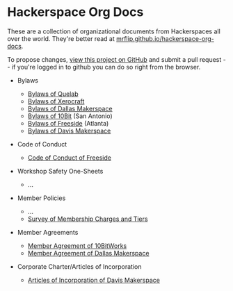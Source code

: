 ---
---

# Hackerspace Org Docs

These are a collection of organizational documents from Hackerspaces all over the world. They're better read at [mrflip.github.io/hackerspace-org-docs](https://mrflip.github.io/hackerspace-org-docs). 

To propose changes, [view this project on GitHub](https://github.com/mrflip/hackerspace-org-docs) and submit a pull request -- if you're logged in to github you can do so right from the browser.


* Bylaws
  - [Bylaws of Quelab](Bylaws-of-Quelab)
  - [Bylaws of Xerocraft](Bylaws-of-Xerocraft)
  - [Bylaws of Dallas Makerspace](Bylaws-of-Dallas-Makerspace)
  - [Bylaws of 10Bit](Bylaws-of-10Bit) (San Antonio)
  - [Bylaws of Freeside](Bylaws-of-Freeside) (Atlanta)
  - [Bylaws of Davis Makerspace](Bylaws-of-Davis-Makerspace)
  
* Code of Conduct
  - [Code of Conduct of Freeside](Code-of-Conduct-of-Freeside)

* Workshop Safety One-Sheets
  - ...
  
* Member Policies
  - ...
  - [Survey of Membership Charges and Tiers](Survey-of-Membership-Charges-and-Tiers)

* Member Agreements
  - [Member Agreement of 10BitWorks](Member-Agreement-of-10BitWorks)
  - [Member Agreement of Dallas Makerspace](Member-Agreement-of-Dallas-Makerspace)

* Corporate Charter/Articles of Incorporation
  - [Articles of Incorporation of Davis Makerspace](Articles-of-Incorporation-of-Davis-Makerspace)
